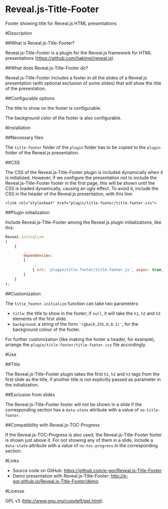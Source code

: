 Reveal.js-Title-Footer
======================

Footer showing title for Reveal.js HTML presentations

#Description

##What is Reveal.js-Title-Footer?

Reveal.js-Title-Footer is a plugin for the Reveal.js framework for HTML presentations (https://github.com/hakimel/reveal.js).

##What does Reveal.js-Title-Footer do?

Reveal.js-Title-Footer includes a footer in all the slides of a Reveal.js presentation (with optional exclusion of some slides) that will show the title of the presentation.

##Configurable options

The title to show on the footer is configurable.

The background color of the footer is also configurable.

#Installation

##Necessary files

The ```title-footer``` folder of the ```plugin``` folder has to be copied to the ```plugin``` folder of the Reveal.js presentation.

##CSS

The CSS of the Reveal.js-Title-Footer plugin is included dynamically when it is initialized. However, if we configure the presentation not to include the Reveal.js-Title-Footer footer in the first page, this will be shown until the CSS is loaded dynamically, causing an ugly effect. To avoid it, include the CSS in the header of the Reveal.js presentation, with this line:

```<link rel="stylesheet" href="plugin/title-footer/title-footer.css">```

##Plugin initialization

Include Reveal.js-Title-Footer among the Reveal.js plugin initializations, like this:

```javascript
Reveal.initialize
(
	{
		...
		dependencies:
		[
			...
			{ src: 'plugin/title-footer/title-footer.js', async: true, callback: function() { title_footer.initialize(); } }
		]
	}
);
```

##Customization

The ```title_footer.initialize``` function can take two parameters:

- ```title```: the title to show in the footer; if ```null```, it will take the ```h1```, ```h2``` and ```h3``` elements of the first slide.
- ```background```: a string of the form ```'rgba(0,255,0,0.1)'```, for the background colour of the footer.

For further customization (like making the footer a header, for example), arrange the ```plugin/title-footer/title-footer.css``` file accordingly.

#Use

##Title

The Reveal.js-Title-Footer plugin takes the first ```h1```, ```h2``` and ```h3``` tags from the first slide as the title, if another title is not explicitly passed as parameter in the initialization.

##Exclusion from slides

The Reveal.js-Title-Footer footer will not be shown in a slide if the corresponding section has a ```data-state``` attribute with a value of ```no-title-footer```.

##Compatibility with Reveal.js-TOC-Progress

If the Reveal.js-TOC-Progress is also used, the Reveal.js-Title-Footer footer is shown just above it. For not showing any of them in a slide, include a ```data-state``` attribute with a value of ```no-toc-progress``` in the corresponding section.

#Links

- Source code on GitHub: https://github.com/e-gor/Reveal.js-Title-Footer
- Demo presentation with Reveal.js-Title-Footer: http://e-gor.github.io/Reveal.js-Title-Footer/demo

#License

GPL v3 (http://www.gnu.org/copyleft/gpl.html).
